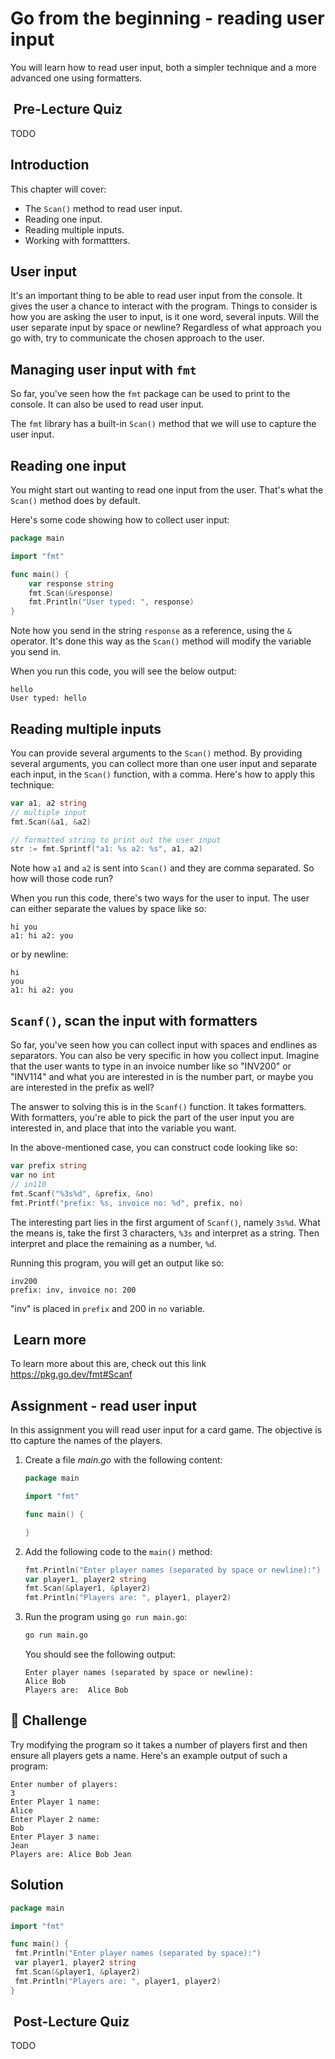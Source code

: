 # Go from the beginning - reading user input

You will learn how to read user input, both a simpler technique and a more advanced one using formatters.

##  Pre-Lecture Quiz

TODO

## Introduction

This chapter will cover:

- The `Scan()` method to read user input.
- Reading one input.
- Reading multiple inputs.
- Working with formattters.

## User input

It's an important thing to be able to read user input from the console. It gives the user a chance to interact with the program. Things to consider is how you are asking the user to input, is it one word, several inputs. Will the user separate input by space or newline? Regardless of what approach you go with, try to communicate the chosen approach to the user.

## Managing user input with `fmt`

So far, you've seen how the `fmt` package can be used to print to the console. It can also be used to read user input.

The `fmt` library has a built-in `Scan()` method that we will use to capture the user input.

## Reading one input

You might start out wanting to read one input from the user. That's what the `Scan()` method does by default.

Here's some code showing how to collect user input:

```go
package main

import "fmt"

func main() {
    var response string
    fmt.Scan(&response)
    fmt.Println("User typed: ", response)
}
```

Note how you send in the string `response` as a reference, using the `&` operator. It's done this way as the `Scan()` method will modify the variable you send in.

When you run this code, you will see the below output:

```output
hello
User typed: hello
```

## Reading multiple inputs

You can provide several arguments to the `Scan()` method. By providing several arguments, you can collect more than one user input and separate each input, in the `Scan()` function, with a comma. Here's how to apply this technique:

```go
var a1, a2 string
// multiple input
fmt.Scan(&a1, &a2)

// formatted string to print out the user input
str := fmt.Sprintf("a1: %s a2: %s", a1, a2)
```

Note how `a1` and `a2` is sent into `Scan()` and they are comma separated. So how will those code run?

When you run this code, there's two ways for the user to input. The user can either separate the values by space like so:

```output
hi you
a1: hi a2: you
```

or by newline:

```output
hi 
you
a1: hi a2: you
```

## `Scanf()`, scan the input with formatters

So far, you've seen how you can collect input with spaces and endlines as separators. You can also be very specific in how you collect input. Imagine that the user wants to type in an invoice number like so "INV200" or "INV114" and what you are interested in is the number part, or maybe you are interested in the prefix as well?

The answer to solving this is in the `Scanf()` function. It takes formatters. With formatters, you're able to pick the part of the user input you are interested in, and place that into the variable you want.

In the above-mentioned case, you can construct code looking like so:

```go
var prefix string
var no int
// in110
fmt.Scanf("%3s%d", &prefix, &no)
fmt.Printf("prefix: %s, invoice no: %d", prefix, no)
```

The interesting part lies in the first argument of `Scanf()`, namely `3s%d`. What the means is, take the first 3 characters, `%3s` and interpret as a string. Then interpret and place the remaining as a number, `%d`.

Running this program, you will get an output like so:

```output
inv200
prefix: inv, invoice no: 200
```

"inv" is placed in `prefix` and 200 in `no` variable.

##  Learn more

To learn more about this are, check out this link <https://pkg.go.dev/fmt#Scanf>

## Assignment - read user input

In this assignment you will read user input for a card game. The objective is tto capture the names of the players.

1. Create a file *main.go* with the following content:

   ```go
   package main

   import "fmt"

   func main() {

   }
   ```

1. Add the following code to the `main()` method:

   ```go
   fmt.Println("Enter player names (separated by space or newline):")
   var player1, player2 string
   fmt.Scan(&player1, &player2)
   fmt.Println("Players are: ", player1, player2)
   ```

1. Run the program using `go run main.go`:

   ```bash
   go run main.go
   ```

   You should see the following output:

   ```output
   Enter player names (separated by space or newline):
   Alice Bob
   Players are:  Alice Bob
   ``` 

## 🚀 Challenge

Try modifying the program so it takes a number of players first and then ensure all players gets a name. Here's an example output of such a program:

```output
Enter number of players: 
3
Enter Player 1 name: 
Alice
Enter Player 2 name:
Bob
Enter Player 3 name:
Jean
Players are: Alice Bob Jean
```  

## Solution

```go
package main

import "fmt"

func main() {
 fmt.Println("Enter player names (separated by space):")
 var player1, player2 string
 fmt.Scan(&player1, &player2)
 fmt.Println("Players are: ", player1, player2)
}
```

##  Post-Lecture Quiz

TODO
